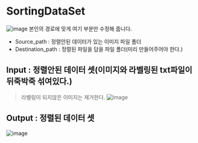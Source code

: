 # SortingDataSet
![image](https://user-images.githubusercontent.com/76835313/126754159-d7acc385-7134-45d2-afb8-b56c666e48ee.png)
본인의 경로에 맞게 여기 부분만 수정해 줍니다.   
* Source_path : 정렬안된 데이터가 있는 이미지 파일 폴더
* Destination_path : 정렬된 파일을 담을 파일 폴더(미리 만들어주어야 한다.)
## Input : 정렬안된 데이터 셋(이미지와 라벨링된 txt파일이 뒤죽박죽 섞여있다.)
> 라벨링이 되지않은 이미지는 제거한다.
![image](https://user-images.githubusercontent.com/76835313/126753661-1037c57b-0d11-49c8-8445-f768b84609ab.png)
## Output : 정렬된 데이터 셋
![image](https://user-images.githubusercontent.com/76835313/126753728-c2d7f32f-1358-4a53-aa72-6c4506eb9c67.png)
